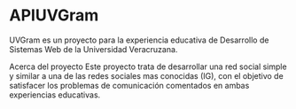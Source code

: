 # APIUVGram
UVGram es un proyecto para la experiencia educativa de Desarrollo de Sistemas Web de la Universidad Veracruzana.

Acerca del proyecto
Este proyecto trata de desarrollar una red social simple y similar a una de las redes sociales mas conocidas (IG), con el objetivo de satisfacer los problemas de comunicación comentados en ambas experiencias educativas.
